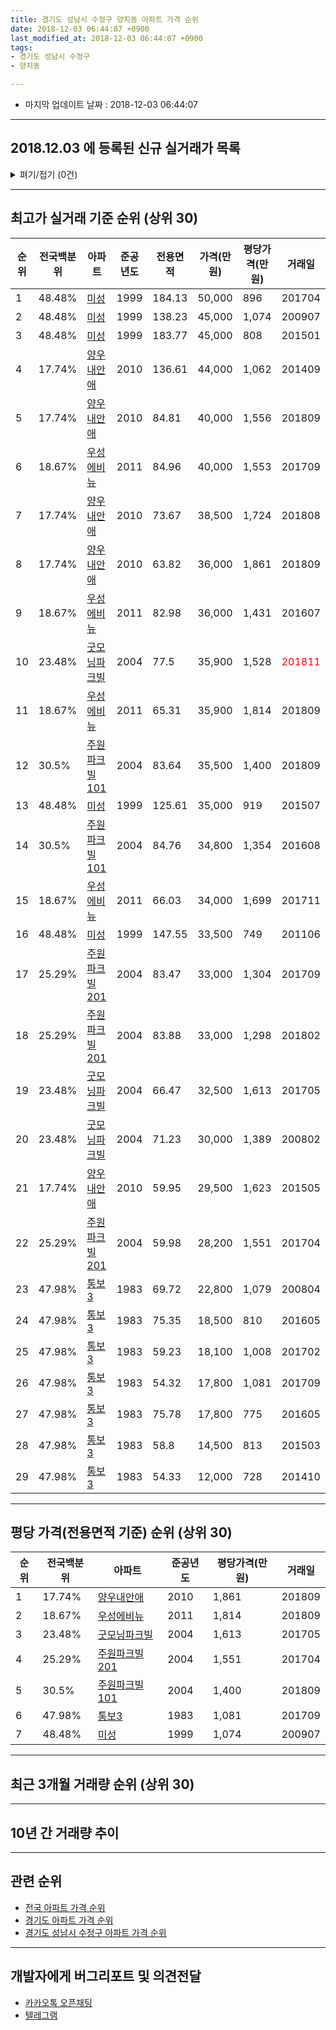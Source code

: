 ```yaml
---
title: 경기도 성남시 수정구 양지동 아파트 가격 순위
date: 2018-12-03 06:44:07 +0900
last_modified_at: 2018-12-03 06:44:07 +0900
tags:
- 경기도 성남시 수정구
- 양지동

---
```


* 마지막 업데이트 날짜 : 2018-12-03 06:44:07

---

## 2018.12.03 에 등록된 신규 실거래가 목록

<details>
<summary>펴기/접기 (0건)</summary>
<div markdown="1">

|아파트|전국백분위|준공년도|전용면적|가격(만원)|평당가격(만원)|거래일|
|---|---|---|---|---|---|---|
|없음|||||||


</div>
</details>

---

## 최고가 실거래 기준 순위 (상위 30)


|순위|전국백분위|아파트|준공년도|전용면적|가격(만원)|평당가격(만원)|거래일|
|---|---|---|---|---|---|---|---|
|1|48.48%|[미성](https://search.naver.com/search.naver?query=%EA%B2%BD%EA%B8%B0%EB%8F%84+%EC%84%B1%EB%82%A8%EC%8B%9C+%EC%88%98%EC%A0%95%EA%B5%AC+%EC%96%91%EC%A7%80%EB%8F%99+%EB%AF%B8%EC%84%B1)|1999|184.13|50,000|896|201704|
|2|48.48%|[미성](https://search.naver.com/search.naver?query=%EA%B2%BD%EA%B8%B0%EB%8F%84+%EC%84%B1%EB%82%A8%EC%8B%9C+%EC%88%98%EC%A0%95%EA%B5%AC+%EC%96%91%EC%A7%80%EB%8F%99+%EB%AF%B8%EC%84%B1)|1999|138.23|45,000|1,074|200907|
|3|48.48%|[미성](https://search.naver.com/search.naver?query=%EA%B2%BD%EA%B8%B0%EB%8F%84+%EC%84%B1%EB%82%A8%EC%8B%9C+%EC%88%98%EC%A0%95%EA%B5%AC+%EC%96%91%EC%A7%80%EB%8F%99+%EB%AF%B8%EC%84%B1)|1999|183.77|45,000|808|201501|
|4|17.74%|[양우내안애](https://search.naver.com/search.naver?query=%EA%B2%BD%EA%B8%B0%EB%8F%84+%EC%84%B1%EB%82%A8%EC%8B%9C+%EC%88%98%EC%A0%95%EA%B5%AC+%EC%96%91%EC%A7%80%EB%8F%99+%EC%96%91%EC%9A%B0%EB%82%B4%EC%95%88%EC%95%A0)|2010|136.61|44,000|1,062|201409|
|5|17.74%|[양우내안애](https://search.naver.com/search.naver?query=%EA%B2%BD%EA%B8%B0%EB%8F%84+%EC%84%B1%EB%82%A8%EC%8B%9C+%EC%88%98%EC%A0%95%EA%B5%AC+%EC%96%91%EC%A7%80%EB%8F%99+%EC%96%91%EC%9A%B0%EB%82%B4%EC%95%88%EC%95%A0)|2010|84.81|40,000|1,556|201809|
|6|18.67%|[우성에비뉴](https://search.naver.com/search.naver?query=%EA%B2%BD%EA%B8%B0%EB%8F%84+%EC%84%B1%EB%82%A8%EC%8B%9C+%EC%88%98%EC%A0%95%EA%B5%AC+%EC%96%91%EC%A7%80%EB%8F%99+%EC%9A%B0%EC%84%B1%EC%97%90%EB%B9%84%EB%89%B4)|2011|84.96|40,000|1,553|201709|
|7|17.74%|[양우내안애](https://search.naver.com/search.naver?query=%EA%B2%BD%EA%B8%B0%EB%8F%84+%EC%84%B1%EB%82%A8%EC%8B%9C+%EC%88%98%EC%A0%95%EA%B5%AC+%EC%96%91%EC%A7%80%EB%8F%99+%EC%96%91%EC%9A%B0%EB%82%B4%EC%95%88%EC%95%A0)|2010|73.67|38,500|1,724|201808|
|8|17.74%|[양우내안애](https://search.naver.com/search.naver?query=%EA%B2%BD%EA%B8%B0%EB%8F%84+%EC%84%B1%EB%82%A8%EC%8B%9C+%EC%88%98%EC%A0%95%EA%B5%AC+%EC%96%91%EC%A7%80%EB%8F%99+%EC%96%91%EC%9A%B0%EB%82%B4%EC%95%88%EC%95%A0)|2010|63.82|36,000|1,861|201809|
|9|18.67%|[우성에비뉴](https://search.naver.com/search.naver?query=%EA%B2%BD%EA%B8%B0%EB%8F%84+%EC%84%B1%EB%82%A8%EC%8B%9C+%EC%88%98%EC%A0%95%EA%B5%AC+%EC%96%91%EC%A7%80%EB%8F%99+%EC%9A%B0%EC%84%B1%EC%97%90%EB%B9%84%EB%89%B4)|2011|82.98|36,000|1,431|201607|
|10|23.48%|[굿모닝파크빌](https://search.naver.com/search.naver?query=%EA%B2%BD%EA%B8%B0%EB%8F%84+%EC%84%B1%EB%82%A8%EC%8B%9C+%EC%88%98%EC%A0%95%EA%B5%AC+%EC%96%91%EC%A7%80%EB%8F%99+%EA%B5%BF%EB%AA%A8%EB%8B%9D%ED%8C%8C%ED%81%AC%EB%B9%8C)|2004|77.5|35,900|1,528|<span style="color:red">201811</span>|
|11|18.67%|[우성에비뉴](https://search.naver.com/search.naver?query=%EA%B2%BD%EA%B8%B0%EB%8F%84+%EC%84%B1%EB%82%A8%EC%8B%9C+%EC%88%98%EC%A0%95%EA%B5%AC+%EC%96%91%EC%A7%80%EB%8F%99+%EC%9A%B0%EC%84%B1%EC%97%90%EB%B9%84%EB%89%B4)|2011|65.31|35,900|1,814|201809|
|12|30.5%|[주원파크빌101](https://search.naver.com/search.naver?query=%EA%B2%BD%EA%B8%B0%EB%8F%84+%EC%84%B1%EB%82%A8%EC%8B%9C+%EC%88%98%EC%A0%95%EA%B5%AC+%EC%96%91%EC%A7%80%EB%8F%99+%EC%A3%BC%EC%9B%90%ED%8C%8C%ED%81%AC%EB%B9%8C101)|2004|83.64|35,500|1,400|201809|
|13|48.48%|[미성](https://search.naver.com/search.naver?query=%EA%B2%BD%EA%B8%B0%EB%8F%84+%EC%84%B1%EB%82%A8%EC%8B%9C+%EC%88%98%EC%A0%95%EA%B5%AC+%EC%96%91%EC%A7%80%EB%8F%99+%EB%AF%B8%EC%84%B1)|1999|125.61|35,000|919|201507|
|14|30.5%|[주원파크빌101](https://search.naver.com/search.naver?query=%EA%B2%BD%EA%B8%B0%EB%8F%84+%EC%84%B1%EB%82%A8%EC%8B%9C+%EC%88%98%EC%A0%95%EA%B5%AC+%EC%96%91%EC%A7%80%EB%8F%99+%EC%A3%BC%EC%9B%90%ED%8C%8C%ED%81%AC%EB%B9%8C101)|2004|84.76|34,800|1,354|201608|
|15|18.67%|[우성에비뉴](https://search.naver.com/search.naver?query=%EA%B2%BD%EA%B8%B0%EB%8F%84+%EC%84%B1%EB%82%A8%EC%8B%9C+%EC%88%98%EC%A0%95%EA%B5%AC+%EC%96%91%EC%A7%80%EB%8F%99+%EC%9A%B0%EC%84%B1%EC%97%90%EB%B9%84%EB%89%B4)|2011|66.03|34,000|1,699|201711|
|16|48.48%|[미성](https://search.naver.com/search.naver?query=%EA%B2%BD%EA%B8%B0%EB%8F%84+%EC%84%B1%EB%82%A8%EC%8B%9C+%EC%88%98%EC%A0%95%EA%B5%AC+%EC%96%91%EC%A7%80%EB%8F%99+%EB%AF%B8%EC%84%B1)|1999|147.55|33,500|749|201106|
|17|25.29%|[주원파크빌201](https://search.naver.com/search.naver?query=%EA%B2%BD%EA%B8%B0%EB%8F%84+%EC%84%B1%EB%82%A8%EC%8B%9C+%EC%88%98%EC%A0%95%EA%B5%AC+%EC%96%91%EC%A7%80%EB%8F%99+%EC%A3%BC%EC%9B%90%ED%8C%8C%ED%81%AC%EB%B9%8C201)|2004|83.47|33,000|1,304|201709|
|18|25.29%|[주원파크빌201](https://search.naver.com/search.naver?query=%EA%B2%BD%EA%B8%B0%EB%8F%84+%EC%84%B1%EB%82%A8%EC%8B%9C+%EC%88%98%EC%A0%95%EA%B5%AC+%EC%96%91%EC%A7%80%EB%8F%99+%EC%A3%BC%EC%9B%90%ED%8C%8C%ED%81%AC%EB%B9%8C201)|2004|83.88|33,000|1,298|201802|
|19|23.48%|[굿모닝파크빌](https://search.naver.com/search.naver?query=%EA%B2%BD%EA%B8%B0%EB%8F%84+%EC%84%B1%EB%82%A8%EC%8B%9C+%EC%88%98%EC%A0%95%EA%B5%AC+%EC%96%91%EC%A7%80%EB%8F%99+%EA%B5%BF%EB%AA%A8%EB%8B%9D%ED%8C%8C%ED%81%AC%EB%B9%8C)|2004|66.47|32,500|1,613|201705|
|20|23.48%|[굿모닝파크빌](https://search.naver.com/search.naver?query=%EA%B2%BD%EA%B8%B0%EB%8F%84+%EC%84%B1%EB%82%A8%EC%8B%9C+%EC%88%98%EC%A0%95%EA%B5%AC+%EC%96%91%EC%A7%80%EB%8F%99+%EA%B5%BF%EB%AA%A8%EB%8B%9D%ED%8C%8C%ED%81%AC%EB%B9%8C)|2004|71.23|30,000|1,389|200802|
|21|17.74%|[양우내안애](https://search.naver.com/search.naver?query=%EA%B2%BD%EA%B8%B0%EB%8F%84+%EC%84%B1%EB%82%A8%EC%8B%9C+%EC%88%98%EC%A0%95%EA%B5%AC+%EC%96%91%EC%A7%80%EB%8F%99+%EC%96%91%EC%9A%B0%EB%82%B4%EC%95%88%EC%95%A0)|2010|59.95|29,500|1,623|201505|
|22|25.29%|[주원파크빌201](https://search.naver.com/search.naver?query=%EA%B2%BD%EA%B8%B0%EB%8F%84+%EC%84%B1%EB%82%A8%EC%8B%9C+%EC%88%98%EC%A0%95%EA%B5%AC+%EC%96%91%EC%A7%80%EB%8F%99+%EC%A3%BC%EC%9B%90%ED%8C%8C%ED%81%AC%EB%B9%8C201)|2004|59.98|28,200|1,551|201704|
|23|47.98%|[통보3](https://search.naver.com/search.naver?query=%EA%B2%BD%EA%B8%B0%EB%8F%84+%EC%84%B1%EB%82%A8%EC%8B%9C+%EC%88%98%EC%A0%95%EA%B5%AC+%EC%96%91%EC%A7%80%EB%8F%99+%ED%86%B5%EB%B3%B43)|1983|69.72|22,800|1,079|200804|
|24|47.98%|[통보3](https://search.naver.com/search.naver?query=%EA%B2%BD%EA%B8%B0%EB%8F%84+%EC%84%B1%EB%82%A8%EC%8B%9C+%EC%88%98%EC%A0%95%EA%B5%AC+%EC%96%91%EC%A7%80%EB%8F%99+%ED%86%B5%EB%B3%B43)|1983|75.35|18,500|810|201605|
|25|47.98%|[통보3](https://search.naver.com/search.naver?query=%EA%B2%BD%EA%B8%B0%EB%8F%84+%EC%84%B1%EB%82%A8%EC%8B%9C+%EC%88%98%EC%A0%95%EA%B5%AC+%EC%96%91%EC%A7%80%EB%8F%99+%ED%86%B5%EB%B3%B43)|1983|59.23|18,100|1,008|201702|
|26|47.98%|[통보3](https://search.naver.com/search.naver?query=%EA%B2%BD%EA%B8%B0%EB%8F%84+%EC%84%B1%EB%82%A8%EC%8B%9C+%EC%88%98%EC%A0%95%EA%B5%AC+%EC%96%91%EC%A7%80%EB%8F%99+%ED%86%B5%EB%B3%B43)|1983|54.32|17,800|1,081|201709|
|27|47.98%|[통보3](https://search.naver.com/search.naver?query=%EA%B2%BD%EA%B8%B0%EB%8F%84+%EC%84%B1%EB%82%A8%EC%8B%9C+%EC%88%98%EC%A0%95%EA%B5%AC+%EC%96%91%EC%A7%80%EB%8F%99+%ED%86%B5%EB%B3%B43)|1983|75.78|17,800|775|201605|
|28|47.98%|[통보3](https://search.naver.com/search.naver?query=%EA%B2%BD%EA%B8%B0%EB%8F%84+%EC%84%B1%EB%82%A8%EC%8B%9C+%EC%88%98%EC%A0%95%EA%B5%AC+%EC%96%91%EC%A7%80%EB%8F%99+%ED%86%B5%EB%B3%B43)|1983|58.8|14,500|813|201503|
|29|47.98%|[통보3](https://search.naver.com/search.naver?query=%EA%B2%BD%EA%B8%B0%EB%8F%84+%EC%84%B1%EB%82%A8%EC%8B%9C+%EC%88%98%EC%A0%95%EA%B5%AC+%EC%96%91%EC%A7%80%EB%8F%99+%ED%86%B5%EB%B3%B43)|1983|54.33|12,000|728|201410|


---

## 평당 가격(전용면적 기준) 순위 (상위 30)


|순위|전국백분위|아파트|준공년도|평당가격(만원)|거래일|
|---|---|---|---|---|---|
|1|17.74%|[양우내안애](https://search.naver.com/search.naver?query=%EA%B2%BD%EA%B8%B0%EB%8F%84+%EC%84%B1%EB%82%A8%EC%8B%9C+%EC%88%98%EC%A0%95%EA%B5%AC+%EC%96%91%EC%A7%80%EB%8F%99+%EC%96%91%EC%9A%B0%EB%82%B4%EC%95%88%EC%95%A0)|2010|1,861|201809|
|2|18.67%|[우성에비뉴](https://search.naver.com/search.naver?query=%EA%B2%BD%EA%B8%B0%EB%8F%84+%EC%84%B1%EB%82%A8%EC%8B%9C+%EC%88%98%EC%A0%95%EA%B5%AC+%EC%96%91%EC%A7%80%EB%8F%99+%EC%9A%B0%EC%84%B1%EC%97%90%EB%B9%84%EB%89%B4)|2011|1,814|201809|
|3|23.48%|[굿모닝파크빌](https://search.naver.com/search.naver?query=%EA%B2%BD%EA%B8%B0%EB%8F%84+%EC%84%B1%EB%82%A8%EC%8B%9C+%EC%88%98%EC%A0%95%EA%B5%AC+%EC%96%91%EC%A7%80%EB%8F%99+%EA%B5%BF%EB%AA%A8%EB%8B%9D%ED%8C%8C%ED%81%AC%EB%B9%8C)|2004|1,613|201705|
|4|25.29%|[주원파크빌201](https://search.naver.com/search.naver?query=%EA%B2%BD%EA%B8%B0%EB%8F%84+%EC%84%B1%EB%82%A8%EC%8B%9C+%EC%88%98%EC%A0%95%EA%B5%AC+%EC%96%91%EC%A7%80%EB%8F%99+%EC%A3%BC%EC%9B%90%ED%8C%8C%ED%81%AC%EB%B9%8C201)|2004|1,551|201704|
|5|30.5%|[주원파크빌101](https://search.naver.com/search.naver?query=%EA%B2%BD%EA%B8%B0%EB%8F%84+%EC%84%B1%EB%82%A8%EC%8B%9C+%EC%88%98%EC%A0%95%EA%B5%AC+%EC%96%91%EC%A7%80%EB%8F%99+%EC%A3%BC%EC%9B%90%ED%8C%8C%ED%81%AC%EB%B9%8C101)|2004|1,400|201809|
|6|47.98%|[통보3](https://search.naver.com/search.naver?query=%EA%B2%BD%EA%B8%B0%EB%8F%84+%EC%84%B1%EB%82%A8%EC%8B%9C+%EC%88%98%EC%A0%95%EA%B5%AC+%EC%96%91%EC%A7%80%EB%8F%99+%ED%86%B5%EB%B3%B43)|1983|1,081|201709|
|7|48.48%|[미성](https://search.naver.com/search.naver?query=%EA%B2%BD%EA%B8%B0%EB%8F%84+%EC%84%B1%EB%82%A8%EC%8B%9C+%EC%88%98%EC%A0%95%EA%B5%AC+%EC%96%91%EC%A7%80%EB%8F%99+%EB%AF%B8%EC%84%B1)|1999|1,074|200907|


---

## 최근 3개월 거래량 순위 (상위 30)


<div style="width:100%;">
    <canvas id="deal_count_ranking" height="250"></canvas>
</div>


<script>
new Chart(document.getElementById("deal_count_ranking"), {
    type: 'horizontalBar',
    data: {
        labels: ['굿모닝파크빌', '우성에비뉴'],
        datasets: [{
            label: '실거래 수',
            data: [1, 1],
            borderColor: "rgba(255, 0, 128, 1)",
            backgroundColor: "rgba(255, 0, 128, 0.5)",
            fill: false,
        }]
    },
    options: {
        responsive: true,
        title: {
            display: true,
            text: '최근 3개월 거래량 순위'
        },
        tooltips: {
            mode: 'index',
            intersect: false,
            callbacks: {
                title: function(tooltipItems, data) {
                    return "실거래 수:";
                },
                label: function(tooltipItem, data) {
                    return data.labels[tooltipItem.index] + ": " + tooltipItem.xLabel;
                }
            }
        },
        hover: {
            mode: 'nearest',
            intersect: true
        },
        scales: {
            xAxes: [{
                display: true,
                scaleLabel: {
                    display: true,
                    labelString: '실거래 수'
                },
                ticks: {
                    suggestedMin: 0,
                }
            }],
            yAxes: [{
                display: true,
                ticks: {
                    autoSkip: false,
                    callback: function(value, index, values) {
                        if (value.length > 15)
                            return value.substr(0, 13) + "...";
                        else
                            return value;
                    }
                },
                scaleLabel: {
                    display: false,
                }
            }]
        }
    }
});

</script>


---

## 10년 간 거래량 추이


<div style="width:100%;">
    <canvas id="deal_progress" height="250"></canvas>
</div>

<script>
new Chart(document.getElementById("deal_progress"), {
    type: 'line',
    data: {
        labels: ['200812','200901','200902','200903','200904','200905','200906','200907','200908','200909','200910','200911','200912','201001','201002','201003','201004','201005','201006','201007','201008','201009','201010','201011','201012','201101','201102','201103','201104','201105','201106','201107','201108','201109','201110','201111','201112','201201','201202','201203','201204','201205','201206','201207','201208','201209','201210','201211','201212','201301','201302','201303','201304','201305','201306','201307','201308','201309','201310','201311','201312','201401','201402','201403','201404','201405','201406','201407','201408','201409','201410','201411','201412','201501','201502','201503','201504','201505','201506','201507','201508','201509','201510','201511','201512','201601','201602','201603','201604','201605','201606','201607','201608','201609','201610','201611','201612','201701','201702','201703','201704','201705','201706','201707','201708','201709','201710','201711','201712','201801','201802','201803','201804','201805','201806','201807','201808','201809','201810','201811','201812'],
        datasets: [{
            label: '실거래 수',
            pointRadius: 1,
            data: [0, 0, 1, 0, 1, 0, 2, 2, 1, 0, 0, 1, 0, 2, 3, 2, 0, 1, 4, 0, 0, 1, 1, 3, 2, 4, 2, 4, 3, 2, 4, 0, 2, 3, 6, 5, 3, 1, 2, 2, 1, 3, 4, 0, 4, 2, 1, 2, 2, 2, 2, 4, 7, 2, 2, 5, 3, 3, 3, 8, 1, 3, 5, 3, 3, 1, 1, 2, 3, 8, 12, 7, 1, 6, 7, 3, 2, 2, 5, 4, 5, 4, 3, 4, 3, 3, 2, 4, 7, 5, 4, 7, 3, 1, 2, 4, 1, 1, 4, 4, 5, 3, 0, 0, 0, 5, 2, 3, 0, 0, 2, 6, 0, 0, 1, 4, 2, 7, 1, 1, 0],
            borderColor: "rgba(255, 201, 14, 1)",
            backgroundColor: "rgba(255, 201, 14, 0.5)",
            fill: true,
        }]
    },
    options: {
        responsive: true,
        title: {
            display: true,
            text: '10년간 거래량 추이'
        },
        tooltips: {
            mode: 'index',
            intersect: false,
        },
        hover: {
            mode: 'nearest',
            intersect: true
        },
        scales: {
            xAxes: [{
                display: true,
                scaleLabel: {
                    display: true,
                    labelString: '년/월'
                }
            }],
            yAxes: [{
                display: true,
                ticks: {
                    suggestedMin: 0,
                },
                scaleLabel: {
                    display: true,
                    labelString: '실거래 수'
                }
            }]
        }
    }
});

</script>


---

## 관련 순위

- [전국 아파트 가격 순위](https://inasie.github.io/apt-ranking/전국)
- [경기도 아파트 가격 순위](https://inasie.github.io/apt-ranking/경기도)
- [경기도 성남시 수정구 아파트 가격 순위](https://inasie.github.io/apt-ranking/경기도-성남시-수정구)


---

## 개발자에게 버그리포트 및 의견전달

- [카카오톡 오픈채팅](https://open.kakao.com/o/gLJUAP4)
- [텔레그램](https://t.me/inasie)

